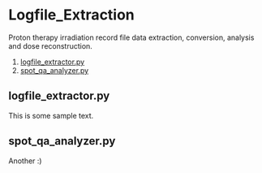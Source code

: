 # Logfile_Extraction
Proton therapy irradiation record file data extraction, conversion, analysis and dose reconstruction.

1. [logfile_extractor.py](##logfile_extractor.py)
2. [spot_qa_analyzer.py](##spot_qa_analyzer.py)

## logfile_extractor.py

This is some sample text.


## spot_qa_analyzer.py

Another :)
